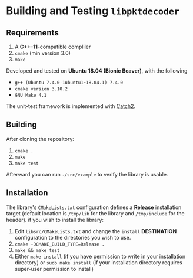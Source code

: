 # Building and Testing `libpktdecoder`

## Requirements
1. A **C++-11**-compatible compliler
1. `cmake` (min version 3.0)
1. `make`

Developed and tested on **Ubuntu 18.04 (Bionic Beaver)**, with the following
- `g++ (Ubuntu 7.4.0-1ubuntu1~18.04.1) 7.4.0`
- `cmake version 3.10.2`
- `GNU Make 4.1`

The unit-test framework is implemented with [Catch2](https://github.com/catchorg/Catch2).

## Building
After cloning the repository:
1. `cmake .`
1. `make`
1. `make test`

Afterward you can run `./src/example` to verify the library is usable.

## Installation
The library's `CMakeLists.txt` configuration defines a **Release** installation target (default location is `/tmp/lib` for the library and `/tmp/include` for the header). if you wish to install the library:
1. Edit `libsrc/CMakeLists.txt` and change the `install` **DESTINATION**  configuration to the directories you wish to use.
1. `cmake -DCMAKE_BUILD_TYPE=Release .`
1. `make && make test`
1. Either `make install` (if you have permission to write in your installation directory) or `sudo make install` (if your installation directory requires super-user permission to install)
